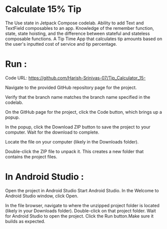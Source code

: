 # Calculate 15% Tip
The Use state in Jetpack Compose codelab.
Ability to add Text and TextField composables to an app.
Knowledge of the remember function, state, state hoisting, and the difference between stateful and stateless composable functions.
A Tip Time App that calculates tip amounts based on the user's inputted cost of service and tip percentage.

# Run :
Code URL: https://github.com/Harish-Srinivas-07/Tip_Calculator_15-

Navigate to the provided GitHub repository page for the project.

Verify that the branch name matches the branch name specified in the codelab.

On the GitHub page for the project, click the Code button, which brings up a popup.

In the popup, click the Download ZIP button to save the project to your computer. Wait for the download to complete.

Locate the file on your computer (likely in the Downloads folder).

Double-click the ZIP file to unpack it. This creates a new folder that contains the project files.

# In Android Studio :
Open the project in Android Studio
Start Android Studio.
In the Welcome to Android Studio window, click Open.

In the file browser, navigate to where the unzipped project folder is located (likely in your Downloads folder).
Double-click on that project folder.
Wait for Android Studio to open the project.
Click the Run button.Make sure it builds as expected.
